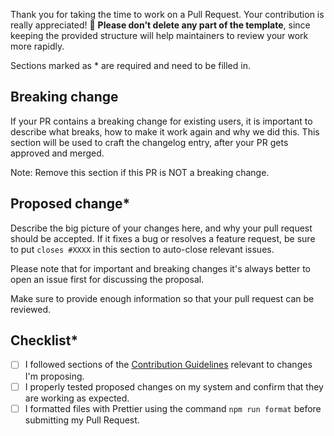 Thank you for taking the time to work on a Pull Request. Your contribution is really appreciated! :tada:
**Please don't delete any part of the template**, since keeping the provided structure will help maintainers to review your work more rapidly.

Sections marked as \* are required and need to be filled in.

## Breaking change

If your PR contains a breaking change for existing users, it is important to describe what breaks, how to make it work again and why we did this. This section will be used to craft the changelog entry, after your PR gets approved and merged.

Note: Remove this section if this PR is NOT a breaking change.

## Proposed change\*

Describe the big picture of your changes here, and why your pull request should be accepted. If it fixes a bug or resolves a feature request, be sure to put `closes #XXXX` in this section to auto-close relevant issues.

Please note that for important and breaking changes it's always better to open an issue first for discussing the proposal.

Make sure to provide enough information so that your pull request can be reviewed.

## Checklist\*

- [ ] I followed sections of the [Contribution Guidelines](https://github.com/EPMatt/awesome-ha-blueprints/blob/main/CONTRIBUTING.md) relevant to changes I'm proposing.
- [ ] I properly tested proposed changes on my system and confirm that they are working as expected.
- [ ] I formatted files with Prettier using the command `npm run format` before submitting my Pull Request.
